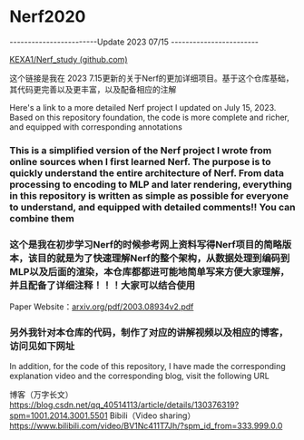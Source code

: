 # Nerf2020

------------------------Update 2023 07/15 ------------------------

[KEXA1/Nerf_study (github.com)](https://github.com/KEXA1/Nerf_study)

这个链接是我在 2023 7.15更新的关于Nerf的更加详细项目。基于这个仓库基础，其代码更完善以及更丰富，以及配备相应的注解

Here's a link to a more detailed Nerf project I updated on July 15, 2023. Based on this repository foundation, the code is more complete and richer, and equipped with corresponding annotations


### This is a simplified version of the Nerf project I wrote from online sources when I first learned Nerf. The purpose is to quickly understand the entire architecture of Nerf. From data processing to encoding to MLP and later rendering, everything in this repository is written as simple as possible for everyone to understand, and equipped with detailed comments!! You can combine them


###  这个是我在初步学习Nerf的时候参考网上资料写得Nerf项目的简略版本，该目的就是为了快速理解Nerf的整个架构，从数据处理到编码到MLP以及后面的渲染，本仓库都都进可能地简单写来方便大家理解，并且配备了详细注释！！！大家可以结合使用

Paper Website：[arxiv.org/pdf/2003.08934v2.pdf](https://arxiv.org/pdf/2003.08934v2.pdf)

### 另外我针对本仓库的代码，制作了对应的讲解视频以及相应的博客，访问见如下网址 

In addition, for the code of this repository, I have made the corresponding explanation video and the corresponding blog, visit the following URL

 博客（万字长文） https://blog.csdn.net/qq_40514113/article/details/130376319?spm=1001.2014.3001.5501
 Bibili（Video sharing）        https://www.bilibili.com/video/BV1Nc411T7Jh/?spm_id_from=333.999.0.0

